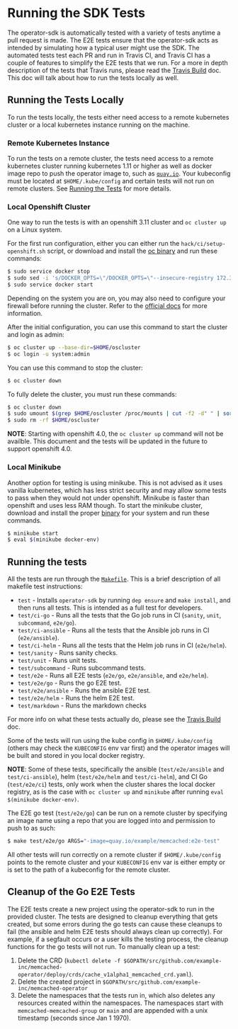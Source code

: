 # Running the SDK Tests

The operator-sdk is automatically tested with a variety of tests anytime
a pull request is made. The E2E tests ensure that the operator-sdk acts as intended by
simulating how a typical user might use the SDK. The automated tests test each PR and run in
Travis CI, and Travis CI has a couple of features to simplify the E2E tests that we run. For
a more in depth description of the tests that Travis runs, please read the [Travis Build][travis] doc.
This doc will talk about how to run the tests locally as well.

## Running the Tests Locally

To run the tests locally, the tests either need access to a remote kubernetes cluster or a
local kubernetes instance running on the machine.

### Remote Kubernetes Instance

To run the tests on a remote cluster, the tests need access to a remote kubernetes cluster
running kubernetes 1.11 or higher as well as docker image repo to push the operator image to,
such as [`quay.io`][quay]. Your kubeconfig must be located at `$HOME/.kube/config` and certain
tests will not run on remote clusters. See [Running the Tests](#running-the-tests) for more details.

### Local Openshift Cluster

One way to run the tests is with an openshift 3.11 cluster and `oc cluster up` on a Linux system.

For the first run configuration, either you can either run the `hack/ci/setup-openshift.sh` script, or download
and install the [oc binary][oc-binary] and run these commands:

```sh
$ sudo service docker stop
$ sudo sed -i 's/DOCKER_OPTS=\"/DOCKER_OPTS=\"--insecure-registry 172.30.0.0\/16 /' /etc/default/docker
$ sudo service docker start
```

Depending on the system you are on, you may also need to configure your firewall before running the cluster.
Refer to the [official docs][oc-docs] for more information.

After the initial configuration, you can use this command to start the cluster and login as admin:

```sh
$ oc cluster up --base-dir=$HOME/oscluster
$ oc login -u system:admin
```

You can use this command to stop the cluster:

```sh
$ oc cluster down
```

To fully delete the cluster, you must run these commands:

```sh
$ oc cluster down
$ sudo umount $(grep $HOME/oscluster /proc/mounts | cut -f2 -d" " | sort -r)
$ sudo rm -rf $HOME/oscluster
```

**NOTE**: Starting with openshift 4.0, the `oc cluster up` command will not be availble. This document
and the tests will be updated in the future to support openshift 4.0.


### Local Minikube

Another option for testing is using minikube. This is not advised as it uses vanilla kubernetes, which has less
strict security and may allow some tests to pass when they would not under openshift. Minikube is faster than
openshift and uses less RAM though. To start the minikube cluster, download and install the proper [binary][minikube-binary]
for your system and run these commands.

```sh
$ minikube start
$ eval $(minikube docker-env)
```

## Running the tests

All the tests are run through the [`Makefile`][makefile]. This is a brief description of all makefile test instructions:

- `test` - Installs `operator-sdk` by running `dep ensure` and `make install`, and then runs all tests. This is intended as a full test for developers.
- `test/ci-go` - Runs all the tests that the Go job runs in CI (`sanity`, `unit`, `subcommand`, `e2e/go`).
- `test/ci-ansible` - Runs all the tests that the Ansible job runs in CI (`e2e/ansible`).
- `test/ci-helm` - Runs all the tests that the Helm job runs in CI (`e2e/helm`).
- `test/sanity` - Runs sanity checks.
- `test/unit` - Runs unit tests.
- `test/subcommand` - Runs subcommand tests.
- `test/e2e` - Runs all E2E tests (`e2e/go`, `e2e/ansible`, and `e2e/helm`).
- `test/e2e/go` - Runs the go E2E test.
- `test/e2e/ansible` - Runs the ansible E2E test.
- `test/e2e/helm` - Runs the helm E2E test.
- `test/markdown` - Runs the markdown checks

For more info on what these tests actually do, please see the [Travis Build][travis] doc.

Some of the tests will run using the kube config in `$HOME/.kube/config` (others may check the `KUBECONFIG` env var first)
and the operator images will be built and stored in you local docker registry.

**NOTE**: Some of these tests, specifically the ansible (`test/e2e/ansible` and `test/ci-ansible`), helm
(`test/e2e/helm` and `test/ci-helm`), and CI Go (`test/e2e/ci`) tests, only work when the cluster shares the local docker
registry, as is the case with `oc cluster up` and `minikube` after running `eval $(minikube docker-env)`.

The E2E go test (`test/e2e/go`) can be run on a remote cluster by specifying an image name using a repo that you are logged into and
permission to push to as such:

```sh
$ make test/e2e/go ARGS="-image=quay.io/example/memcached:e2e-test"
```

All other tests will run correctly on a remote cluster if `$HOME/.kube/config` points to the remote cluster and your
`KUBECONFIG` env var is either empty or is set to the path of a kubeconfig for the remote cluster.

## Cleanup of the Go E2E Tests

The E2E tests create a new project using the operator-sdk to run in the provided
cluster. The tests are designed to cleanup everything that gets created, but some errors
during the go tests can cause these cleanups to fail (the ansible and helm E2E tests should
always clean up correctly). For example, if a segfault occurs or a user kills the
testing process, the cleanup functions for the go tests will not run. To manually clean up a test:

1. Delete the CRD (`kubectl delete -f $GOPATH/src/github.com/example-inc/memcached-operator/deploy/crds/cache_v1alpha1_memcached_crd.yaml`).
2. Delete the created project in `$GOPATH/src/github.com/example-inc/memcached-operator`
3. Delete the namespaces that the tests run in, which also deletes any resources created within the namespaces. The namespaces start with `memcached-memcached-group` or `main` and are appended with a unix timestamp (seconds since Jan 1 1970).


[travis]: ./travis-build.md
[quay]: https://quay.io
[oc-docs]: https://github.com/openshift/origin/blob/v3.11.0/docs/cluster_up_down.md
[oc-binary]: https://github.com/openshift/origin/releases/v3.11.0
[minikube-binary]: https://github.com/kubernetes/minikube/releases
[makefile]: ../../../Makefile
